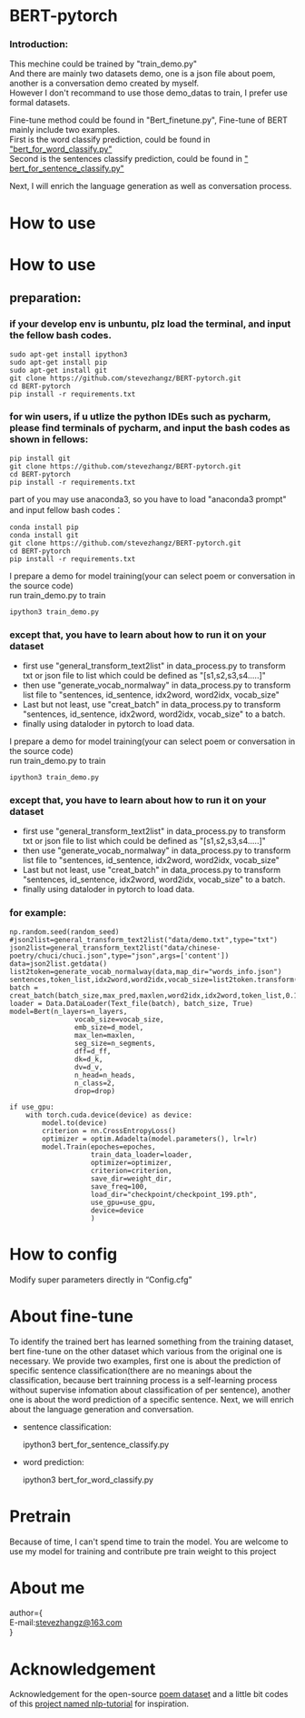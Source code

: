 # BERT-pytorch

### Introduction:

This mechine could be trained by "train_demo.py"    
  And there are mainly two datasets demo, one is a json file about poem, another is a conversation demo created by myself.    
  However I don't recommand to use those demo_datas to train, I prefer use formal datasets.   

Fine-tune method could be found in "Bert_finetune.py", Fine-tune of BERT mainly include two examples.   
  First is the word classify prediction, could be found in ["bert_for_word_classify.py"](https://codechina.csdn.net/captainAAAjohn/BERT-pytorch/-/blob/main/bert_for_word_classify.py)    
  Second is the sentences classify prediction, could be found in [" bert_for_sentence_classify.py"](https://codechina.csdn.net/captainAAAjohn/BERT-pytorch/-/blob/main/bert_for_sentence_classify.py)   

Next, I will enrich the language generation as well as conversation process.    

# How to use

# How to use

## preparation:
### if your develop env is unbuntu, plz load the terminal, and input the fellow bash codes.

    sudo apt-get install ipython3
    sudo apt-get install pip
    sudo apt-get install git
    git clone https://github.com/stevezhangz/BERT-pytorch.git
    cd BERT-pytorch
    pip install -r requirements.txt 
   
### for win users, if u utlize the python IDEs such as pycharm, please find terminals of pycharm, and input the bash codes as shown in fellows:

    pip install git
    git clone https://github.com/stevezhangz/BERT-pytorch.git
    cd BERT-pytorch
    pip install -r requirements.txt 

part of you may use anaconda3, so you have to load "anaconda3 prompt" and input fellow bash codes：

	conda install pip
    conda install git
    git clone https://github.com/stevezhangz/BERT-pytorch.git
    cd BERT-pytorch
    pip install -r requirements.txt 
    
I prepare a demo for model training(your can select poem or conversation in the source code)    
run train_demo.py to train
  
    ipython3 train_demo.py

### except that, you have to learn about how to run it on your dataset

  - first use "general_transform_text2list" in data_process.py to transform txt or json file to list which could be defined as "[s1,s2,s3,s4.....]"
  - then use "generate_vocab_normalway" in data_process.py to transform list file to "sentences, id_sentence, idx2word, word2idx, vocab_size"
  - Last but not least, use "creat_batch" in data_process.py to transform "sentences, id_sentence, idx2word, word2idx, vocab_size" to a batch.
  - finally using dataloder in pytorch to load data.
    
I prepare a demo for model training(your can select poem or conversation in the source code)    
run train_demo.py to train
  
    ipython3 train_demo.py

### except that, you have to learn about how to run it on your dataset

  - first use "general_transform_text2list" in data_process.py to transform txt or json file to list which could be defined as "[s1,s2,s3,s4.....]"
  - then use "generate_vocab_normalway" in data_process.py to transform list file to "sentences, id_sentence, idx2word, word2idx, vocab_size"
  - Last but not least, use "creat_batch" in data_process.py to transform "sentences, id_sentence, idx2word, word2idx, vocab_size" to a batch.
  - finally using dataloder in pytorch to load data.

### for example:

    np.random.seed(random_seed)
    #json2list=general_transform_text2list("data/demo.txt",type="txt")
    json2list=general_transform_text2list("data/chinese-poetry/chuci/chuci.json",type="json",args=['content'])
    data=json2list.getdata()
    list2token=generate_vocab_normalway(data,map_dir="words_info.json")
    sentences,token_list,idx2word,word2idx,vocab_size=list2token.transform()
    batch = creat_batch(batch_size,max_pred,maxlen,word2idx,idx2word,token_list,0.15)
    loader = Data.DataLoader(Text_file(batch), batch_size, True)
    model=Bert(n_layers=n_layers,
                    vocab_size=vocab_size,
                    emb_size=d_model,
                    max_len=maxlen,
                    seg_size=n_segments,
                    dff=d_ff,
                    dk=d_k,
                    dv=d_v,
                    n_head=n_heads,
                    n_class=2,
                    drop=drop)

    if use_gpu:
        with torch.cuda.device(device) as device:
            model.to(device)
            criterion = nn.CrossEntropyLoss()
            optimizer = optim.Adadelta(model.parameters(), lr=lr)
            model.Train(epoches=epoches,
                        train_data_loader=loader,
                        optimizer=optimizer,
                        criterion=criterion,
                        save_dir=weight_dir,
                        save_freq=100,
                        load_dir="checkpoint/checkpoint_199.pth",
                        use_gpu=use_gpu,
                        device=device
                        )


# How to config
Modify super parameters directly in “Config.cfg”

# About fine-tune
To identify the trained bert has learned something from the training dataset, bert fine-tune on the other dataset which various from the original one is necessary. We provide two examples, first one is about the prediction of specific sentence classification(there are no meanings about the classification, because bert trainning process is a self-learning process without supervise infomation about classification of per sentence), another one is about the word prediction of a specific sentence.
Next, we will enrich about the language generation and conversation.

- sentence classification:

    ipython3  bert_for_sentence_classify.py
    
- word prediction:

    ipython3  bert_for_word_classify.py


# Pretrain
Because of time, I can't spend time to train the model. You are welcome to use my model for training and contribute pre train weight to this project

# About me
author={        
  E-mail:stevezhangz@163.com        
}

# Acknowledgement
Acknowledgement for the open-source [poem dataset](https://github.com/chinese-poetry/chinese-poetry) and a little bit codes of this [project named nlp-tutorial](https://codechina.csdn.net/mirrors/wmathor/nlp-tutorial/-/tree/master/5-2.BERT) for inspiration.



    

